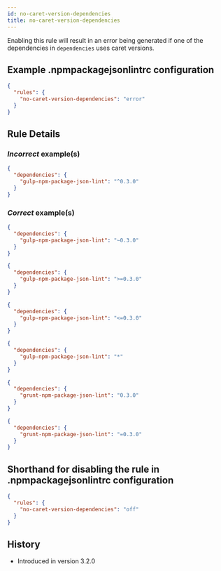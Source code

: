```yaml
---
id: no-caret-version-dependencies
title: no-caret-version-dependencies
---
```


Enabling this rule will result in an error being generated if one of the dependencies in `dependencies` uses caret versions.

## Example .npmpackagejsonlintrc configuration

```json
{
  "rules": {
    "no-caret-version-dependencies": "error"
  }
}
```

## Rule Details

### *Incorrect* example(s)

```json
{
  "dependencies": {
    "gulp-npm-package-json-lint": "^0.3.0"
  }
}
```

### *Correct* example(s)

```json
{
  "dependencies": {
    "gulp-npm-package-json-lint": "~0.3.0"
  }
}
```

```json
{
  "dependencies": {
    "gulp-npm-package-json-lint": ">=0.3.0"
  }
}
```

```json
{
  "dependencies": {
    "gulp-npm-package-json-lint": "<=0.3.0"
  }
}
```

```json
{
  "dependencies": {
    "gulp-npm-package-json-lint": "*"
  }
}
```

```json
{
  "dependencies": {
    "grunt-npm-package-json-lint": "0.3.0"
  }
}
```

```json
{
  "dependencies": {
    "grunt-npm-package-json-lint": "=0.3.0"
  }
}
```

## Shorthand for disabling the rule in .npmpackagejsonlintrc configuration

```json
{
  "rules": {
    "no-caret-version-dependencies": "off"
  }
}
```

## History

* Introduced in version 3.2.0
